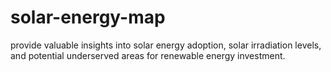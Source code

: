 # solar-energy-map
 provide valuable insights into solar energy adoption, solar irradiation levels, and potential underserved areas for renewable energy investment.
